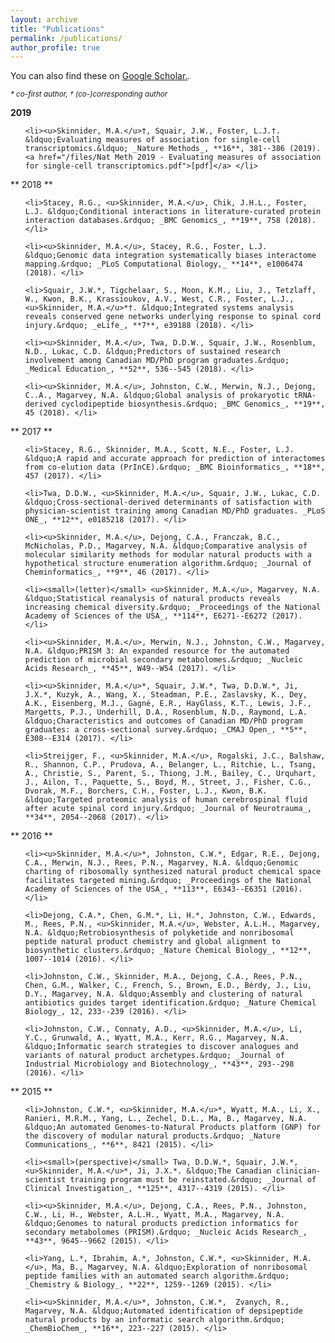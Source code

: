 ```yaml
---
layout: archive
title: "Publications"
permalink: /publications/
author_profile: true
---
```


You can also find these on <u><a href="https://scholar.google.ca/citations?user=o00Z6d0AAAAJ&hl=en&oi=ao">Google Scholar</a>.</u>.

<small><em>* co-first author, † (co-)corresponding author</em></small>

**2019**

<ol class="publications" reversed start="22">

    <li><u>Skinnider, M.A.</u>†, Squair, J.W., Foster, L.J.†. &ldquo;Evaluating measures of association for single-cell transcriptomics.&ldquo; _Nature Methods_, **16**, 381--386 (2019). <a href="/files/Nat Meth 2019 - Evaluating measures of association for single-cell transcriptomics.pdf">[pdf]</a> </li>

</ol>

** 2018 **

<ol class="publications" reversed start="17">

    <li>Stacey, R.G., <u>Skinnider, M.A.</u>, Chik, J.H.L., Foster, L.J. &ldquo;Conditional interactions in literature-curated protein interaction databases.&rdquo; _BMC Genomics_, **19**, 758 (2018). </li>

    <li><u>Skinnider, M.A.</u>, Stacey, R.G., Foster, L.J. &ldquo;Genomic data integration systematically biases interactome mapping.&rdquo; _PLoS Computational Biology,_ **14**, e1006474 (2018). </li>

    <li>Squair, J.W.*, Tigchelaar, S., Moon, K.M., Liu, J., Tetzlaff, W., Kwon, B.K., Krassioukov, A.V., West, C.R., Foster, L.J., <u>Skinnider, M.A.</u>*†. &ldquo;Integrated systems analysis reveals conserved gene networks underlying response to spinal cord injury.&rdquo; _eLife_, **7**, e39188 (2018). </li>

    <li><u>Skinnider, M.A.</u>, Twa, D.D.W., Squair, J.W., Rosenblum, N.D., Lukac, C.D. &ldquo;Predictors of sustained research involvement among Canadian MD/PhD program graduates.&rdquo; _Medical Education_, **52**, 536--545 (2018). </li>

    <li><u>Skinnider, M.A.</u>, Johnston, C.W., Merwin, N.J., Dejong, C..A., Magarvey, N.A. &ldquo;Global analysis of prokaryotic tRNA-derived cyclodipeptide biosynthesis.&rdquo; _BMC Genomics_, **19**, 45 (2018). </li>

</ol>

** 2017 **

<ol class="publications" reversed start="10">

    <li>Stacey, R.G., Skinnider, M.A., Scott, N.E., Foster, L.J. &ldquo;A rapid and accurate approach for prediction of interactomes from co-elution data (PrInCE).&rdquo; _BMC Bioinformatics_, **18**, 457 (2017). </li>

    <li>Twa, D.D.W., <u>Skinnider, M.A.</u>, Squair, J.W., Lukac, C.D. &ldquo;Cross-sectional-derived determinants of satisfaction with physician-scientist training among Canadian MD/PhD graduates. _PLoS ONE_, **12**, e0185218 (2017). </li>

    <li><u>Skinnider, M.A.</u>, Dejong, C.A., Franczak, B.C., McNicholas, P.D., Magarvey, N.A. &ldquo;Comparative analysis of molecular similarity methods for modular natural products with a hypothetical structure enumeration algorithm.&rdquo; _Journal of Cheminformatics_, **9**, 46 (2017). </li>

    <li><small>(letter)</small> <u>Skinnider, M.A.</u>, Magarvey, N.A. &ldquo;Statistical reanalysis of natural products reveals increasing chemical diversity.&rdquo; _Proceedings of the National Academy of Sciences of the USA_, **114**, E6271--E6272 (2017). </li>

    <li><u>Skinnider, M.A.</u>, Merwin, N.J., Johnston, C.W., Magarvey, N.A. &ldquo;PRISM 3: An expanded resource for the automated prediction of microbial secondary metabolomes.&rdquo; _Nucleic Acids Research_, **45**, W49--W54 (2017). </li>

    <li><u>Skinnider, M.A.</u>*, Squair, J.W.*, Twa, D.D.W.*, Ji, J.X.*, Kuzyk, A., Wang, X., Steadman, P.E., Zaslavsky, K., Dey, A.K., Eisenberg, M.J., Gagné, E.R., HayGlass, K.T., Lewis, J.F., Margetts, P.J., Underhill, D.A., Rosenblum, N.D., Raymond, L.A. &ldquo;Characteristics and outcomes of Canadian MD/PhD program graduates: a cross-sectional survey.&rdquo; _CMAJ Open_, **5**, E308--E314 (2017). </li>

    <li>Streijger, F., <u>Skinnider, M.A.</u>, Rogalski, J.C., Balshaw, R., Shannon, C.P., Prudova, A., Belanger, L., Ritchie, L., Tsang, A., Christie, S., Parent, S., Thiong, J.M., Bailey, C., Urquhart, J., Ailon, T., Paquette, S., Boyd, M., Street, J., Fisher, C.G., Dvorak, M.F., Borchers, C.H., Foster, L.J., Kwon, B.K. &ldquo;Targeted proteomic analysis of human cerebrospinal fluid after acute spinal cord injury.&rdquo; _Journal of Neurotrauma_, **34**, 2054--2068 (2017). </li>

</ol>

** 2016 **

<ol class="publications" reversed start="6">

    <li><u>Skinnider, M.A.</u>*, Johnston, C.W.*, Edgar, R.E., Dejong, C.A., Merwin, N.J., Rees, P.N., Magarvey, N.A. &ldquo;Genomic charting of ribosomally synthesized natural product chemical space facilitates targeted mining.&rdquo; _Proceedings of the National Academy of Sciences of the USA_, **113**, E6343--E6351 (2016). </li>

    <li>Dejong, C.A.*, Chen, G.M.*, Li, H.*, Johnston, C.W., Edwards, M., Rees, P.N., <u>Skinnider, M.A.</u>, Webster, A.L.H., Magarvey, N.A. &ldquo;Retrobiosynthesis of polyketide and nonribosomal peptide natural product chemistry and global alignment to biosynthetic clusters.&rdquo; _Nature Chemical Biology_, **12**, 1007--1014 (2016). </li>

    <li>Johnston, C.W., Skinnider, M.A., Dejong, C.A., Rees, P.N., Chen, G.M., Walker, C., French, S., Brown, E.D., Bérdy, J., Liu, D.Y., Magarvey, N.A. &ldquo;Assembly and clustering of natural antibiotics guides target identification.&rdquo; _Nature Chemical Biology_, 12, 233--239 (2016). </li>

    <li>Johnston, C.W., Connaty, A.D., <u>Skinnider, M.A.</u>, Li, Y.C., Grunwald, A., Wyatt, M.A., Kerr, R.G., Magarvey, N.A. &ldquo;Informatic search strategies to discover analogues and variants of natural product archetypes.&rdquo; _Journal of Industrial Microbiology and Biotechnology_, **43**, 293--298 (2016). </li>

</ol>

** 2015 **

<ol class="publications" reversed>

    <li>Johnston, C.W.*, <u>Skinnider, M.A.</u>*, Wyatt, M.A., Li, X., Ranieri, M.R.M., Yang, L., Zechel, D.L., Ma, B., Magarvey, N.A. &ldquo;An automated Genomes-to-Natural Products platform (GNP) for the discovery of modular natural products.&rdquo; _Nature Communications_, **6**, 8421 (2015). </li>

    <li><small>(perspective)</small> Twa, D.D.W.*, Squair, J.W.*, <u>Skinnider, M.A.</u>*, Ji, J.X.*. &ldquo;The Canadian clinician-scientist training program must be reinstated.&rdquo; _Journal of Clinical Investigation_, **125**, 4317--4319 (2015). </li>

    <li><u>Skinnider, M.A.</u>, Dejong, C.A., Rees, P.N., Johnston, C.W., Li, H., Webster, A.L.H., Wyatt, M.A., Magarvey, N.A. &ldquo;Genomes to natural products prediction informatics for secondary metabolomes (PRISM).&rdquo; _Nucleic Acids Research_, **43**, 9645--9662 (2015). </li>

    <li>Yang, L.*, Ibrahim, A.*, Johnston, C.W.*, <u>Skinnider, M.A.</u>, Ma, B., Magarvey, N.A. &ldquo;Exploration of nonribosomal peptide families with an automated search algorithm.&rdquo; _Chemistry & Biology_, **22**, 1259--1269 (2015). </li>

    <li><u>Skinnider, M.A.</u>*, Johnston, C.W.*,  Zvanych, R., Magarvey, N.A. &ldquo;Automated identification of depsipeptide natural products by an informatic search algorithm.&rdquo; _ChemBioChem_, **16**, 223--227 (2015). </li>

</ol>

